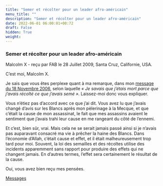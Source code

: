```yaml
---
title: "Semer et récolter pour un leader afro-américain"
menu_title: ""
description: "Semer et récolter pour un leader afro-américain"
date: 2022-06-01 06:00:01+00:72
draft: False
hidden: True
weight:
---
```

### Semer et récolter pour un leader afro-américain

Malcolm X - reçu par FAB le 28 Juillet 2009, Santa Cruz, Californie, USA.

C’est moi, Malcolm X.

Je sais que vous êtes perplexe quant à ma remarque, dans mon [message du 18 Novembre 2006](/fr-contemporary-messages/fr-contemporary-messages-by-date-order/fr-contemporary-messages-2006/fr-2006-11-18-1-fab-malcolm-x/), selon laquelle  *« Je savais que j’étais mort parce que j’avais récolté ce que j’avais semé »*. Laissez-moi donc vous expliquer.

Vous n’étiez pas d’accord avec ce que j’ai dit. Vous avez lu que j’avais changé d’avis sur les Blancs après mon pèlerinage à la Mecque, et que c’était la cause de mon assassinat, le fait que mes assassins avaient le sentiment que j’avais trahi leur cause en me rangeant du côté de l’ennemi.

Et c’est, bien sûr, vrai. Mais cela ne se serait jamais passé ainsi si je n’avais pas auparavant consacré ma vie à prêcher la haine des Blancs. Dans l’économie d’Allah, c’était cause et effet, et il était malheureusement trop tard pour moi. Souvent, la loi des semailles et des récoltes utilise des incidents apparemment sans rapport pour produire des effets qui ne changent jamais. En d’autres termes, l’effet sera certainement le résultat de la cause.

Oui, vous avez bien reçu mes pensées.

[Messages](/fr-contemporary-messages/fr-contemporary-messages-by-date-order/fr-contemporary-messages-2009)